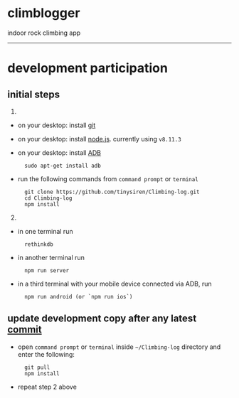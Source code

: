 # climblogger

indoor rock climbing app
_____________________________________________

# development participation

## initial steps

1.
- on your desktop: install [git](https://git-scm.com/book/en/v2/Getting-Started-Installing-Git)
- on your desktop: install [node.js](https://nodejs.org/en/). currently using `v8.11.3`
- on your desktop: install [ADB](https://developer.android.com/studio/command-line/adb.html)

        sudo apt-get install adb

- run the following commands from `command prompt` or `terminal`

        git clone https://github.com/tinysiren/Climbing-log.git
        cd Climbing-log
        npm install

2.
- in one terminal run

        rethinkdb

- in another terminal run

        npm run server

- in a third terminal with your mobile device connected via ADB, run

        npm run android (or `npm run ios`)

## update development copy after any latest [commit](https://github.com/tinysiren/Climbing-log/commits/master)

- open `command prompt` or `terminal` inside `~/Climbing-log` directory and enter the following:

        git pull
        npm install

- repeat step 2 above
